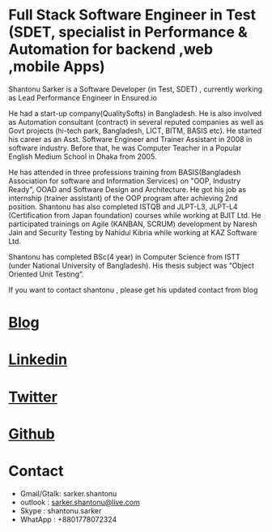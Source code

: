 # Full Stack Software Engineer in Test (SDET, specialist in Performance & Automation for backend ,web ,mobile Apps)

Shantonu Sarker is a Software Developer (in Test, SDET) , currently working as Lead Performance Engineer in Ensured.io

He had a start-up company(QualitySofts) in Bangladesh. He is also involved as Automation consultant (contract) in several reputed companies as well as Govt projects (hi-tech park, Bangladesh, LICT, BITM, BASIS etc). He started his career as an Asst. Software Engineer and Trainer Assistant in 2008 in software industry. Before that, he was Computer Teacher in a Popular English Medium School in Dhaka from 2005.

He has attended in three professions training from BASIS(Bangladesh Association for software and Information Services) on "OOP, Industry Ready", OOAD and Software Design and Architecture. He got his job as internship (trainer assistant) of the OOP program after achieving 2nd position. Shantonu has also completed ISTQB and JLPT-L3, JLPT-L4 (Certification from Japan foundation) courses while working at BJIT Ltd. He participated trainings on Agile (KANBAN, SCRUM) development by Naresh Jain and Security Testing by Nahidul Kibria while working at KAZ Software Ltd.

Shantonu has completed BSc(4 year) in Computer Science from ISTT (under National University of Bangladesh). His thesis subject was “Object Oriented Unit Testing”.

If you want to contact shantonu , please get his updated contact from blog

# [Blog](https://shantonusarker.blogspot.com/)

# [Linkedin](https://www.linkedin.com/in/shantonusarker/)

# [Twitter](https://twitter.com/sarkershantonu)

# [Github](https://github.com/sarkershantonu)

# Contact 
- Gmail/Gtalk: sarker.shantonu
- outlook : sarker.shantonu@live.com
- Skype : shantonu.sarker
- WhatApp : +8801778072324

